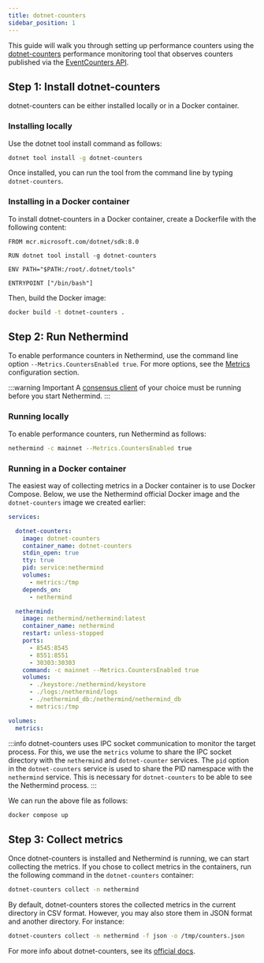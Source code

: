 ```yaml
---
title: dotnet-counters
sidebar_position: 1
---
```


This guide will walk you through setting up performance counters using the [dotnet-counters](https://learn.microsoft.com/en-us/dotnet/core/diagnostics/dotnet-counters) performance monitoring tool that observes counters published via the [EventCounters API](https://learn.microsoft.com/en-us/dotnet/api/system.diagnostics.tracing.eventcounter).

## Step 1: Install dotnet-counters

dotnet-counters can be either installed locally or in a Docker container.

### Installing locally

Use the dotnet tool install command as follows:

```bash
dotnet tool install -g dotnet-counters
```

Once installed, you can run the tool from the command line by typing `dotnet-counters`.


### Installing in a Docker container

To install dotnet-counters in a Docker container, create a Dockerfile with the following content:

```docker title="Dockerfile"
FROM mcr.microsoft.com/dotnet/sdk:8.0

RUN dotnet tool install -g dotnet-counters

ENV PATH="$PATH:/root/.dotnet/tools"

ENTRYPOINT ["/bin/bash"]
```

Then, build the Docker image:

```bash
docker build -t dotnet-counters .
```

## Step 2: Run Nethermind

To enable performance counters in Nethermind, use the command line option `--Metrics.CountersEnabled true`. For more options, see the [Metrics](../../fundamentals/configuration.md#metrics) configuration section.

:::warning Important
A [consensus client](../../get-started/running-node/consensus-clients.md) of your choice must be running before you start Nethermind.
:::

### Running locally

To enable performance counters, run Nethermind as follows:

```bash
nethermind -c mainnet --Metrics.CountersEnabled true
```

### Running in a Docker container

The easiest way of collecting metrics in a Docker container is to use Docker Compose. Below, we use the Nethermind official Docker image and the `dotnet-counters` image we created earlier:

```yaml title="docker-compose.yml"
services:

  dotnet-counters:
    image: dotnet-counters
    container_name: dotnet-counters
    stdin_open: true
    tty: true
    pid: service:nethermind
    volumes:
      - metrics:/tmp
    depends_on:
      - nethermind

  nethermind:
    image: nethermind/nethermind:latest
    container_name: nethermind
    restart: unless-stopped
    ports:
      - 8545:8545
      - 8551:8551
      - 30303:30303
    command: -c mainnet --Metrics.CountersEnabled true
    volumes:
      - ./keystore:/nethermind/keystore
      - ./logs:/nethermind/logs
      - ./nethermind_db:/nethermind/nethermind_db
      - metrics:/tmp

volumes:
  metrics:
```

:::info
dotnet-counters uses IPC socket communication to monitor the target process. For this, we use the `metrics` volume to share the IPC socket directory with the `nethermind` and `dotnet-counter` services. The `pid` option in the `dotnet-counters` service is used to share the PID namespace with the `nethermind` service. This is necessary for `dotnet-counters` to be able to see the Nethermind process.
:::

We can run the above file as follows:

```bash
docker compose up
```

## Step 3: Collect metrics

Once dotnet-counters is installed and Nethermind is running, we can start collecting the metrics. If you chose to collect metrics in the containers, run the following command in the `dotnet-counters` container:

```bash
dotnet-counters collect -n nethermind
```

By default, dotnet-counters stores the collected metrics in the current directory in CSV format. However, you may also store them in JSON format and another directory. For instance:

```bash
dotnet-counters collect -n nethermind -f json -o /tmp/counters.json
```

For more info about dotnet-counters, see its [official docs](https://learn.microsoft.com/en-us/dotnet/core/diagnostics/dotnet-counters).
